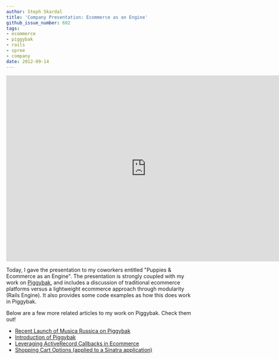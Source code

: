 ```yaml
---
author: Steph Skardal
title: 'Company Presentation: Ecommerce as an Engine'
github_issue_number: 692
tags:
- ecommerce
- piggybak
- rails
- spree
- company
date: 2012-09-14
---
```


<iframe frameborder="0" height="500" marginheight="0" marginwidth="0" scrolling="no" src="http://www.slideshare.net/slideshow/embed_code/14290723?hostedIn=slideshare&page=upload" width="750"></iframe>

Today, I gave the presentation to my coworkers entitled "Puppies & Ecommerce as an Engine". The presentation is strongly coupled with my work on [Piggybak](https://github.com/piggybak/piggybak), and includes a discussion of traditional ecommerce platforms versus a lightweight ecommerce approach through modularity (Rails Engine). It also provides some code examples as how this does work in Piggybak.

Below are a few more related articles to my work on Piggybak. Check them out!

- [Recent Launch of Musica Russica on Piggybak](/blog/2012/09/musica-russica-launches-piggybak/)
- [Introduction of Piggybak](/blog/2012/01/piggybak-mountable-ecommerce-ruby-on/)
- [Leveraging ActiveRecord Callbacks in Ecommerce](/blog/2012/01/activerecord-callbacks-ecommerce-order/)
- [Shopping Cart Options (applied to a Sinatra application)](/blog/2011/03/ecommerce-sinatra-shopping-cart/)
